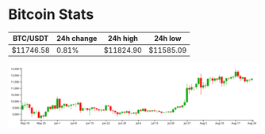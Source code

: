 # Bitcoin Stats

BTC/USDT|24h change|24h high|24h low|
|---|---|---|---|
|$11746.58|0.81%|$11824.90|$11585.09|

<img src="./chart.svg">
